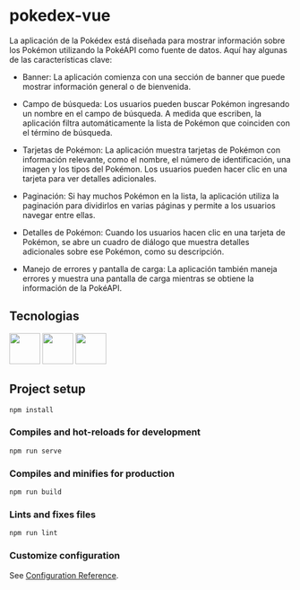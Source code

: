 # pokedex-vue
La aplicación de la Pokédex está diseñada para mostrar información sobre los Pokémon utilizando la PokéAPI como fuente de datos. Aquí hay algunas de las características clave:

- Banner: La aplicación comienza con una sección de banner que puede mostrar información general o de bienvenida.

- Campo de búsqueda: Los usuarios pueden buscar Pokémon ingresando un nombre en el campo de búsqueda. A medida que escriben, la aplicación filtra automáticamente la lista de Pokémon que coinciden con el término de búsqueda.

- Tarjetas de Pokémon: La aplicación muestra tarjetas de Pokémon con información relevante, como el nombre, el número de identificación, una imagen y los tipos del Pokémon. Los usuarios pueden hacer clic en una tarjeta para ver detalles adicionales.

- Paginación: Si hay muchos Pokémon en la lista, la aplicación utiliza la paginación para dividirlos en varias páginas y permite a los usuarios navegar entre ellas.

- Detalles de Pokémon: Cuando los usuarios hacen clic en una tarjeta de Pokémon, se abre un cuadro de diálogo que muestra detalles adicionales sobre ese Pokémon, como su descripción.

- Manejo de errores y pantalla de carga: La aplicación también maneja errores y muestra una pantalla de carga mientras se obtiene la información de la PokéAPI.

## Tecnologias

<img src="https://cdn.jsdelivr.net/gh/devicons/devicon/icons/vuejs/vuejs-original.svg" width="55" />
<img src="https://cdn.jsdelivr.net/gh/devicons/devicon/icons/vuetify/vuetify-original.svg" width="55" />
<img src="https://cdn.jsdelivr.net/gh/devicons/devicon/icons/css3/css3-original.svg" width="55" />
          

## Project setup
```
npm install
```

### Compiles and hot-reloads for development
```
npm run serve
```

### Compiles and minifies for production
```
npm run build
```

### Lints and fixes files
```
npm run lint
```

### Customize configuration
See [Configuration Reference](https://cli.vuejs.org/config/).
